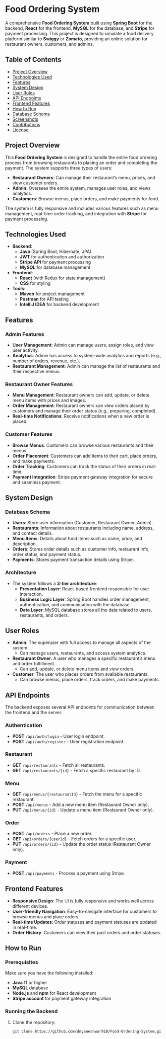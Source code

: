 # Food Ordering System

A comprehensive **Food Ordering System** built using **Spring Boot** for the backend, **React** for the frontend, **MySQL** for the database, and **Stripe** for payment processing. This project is designed to simulate a food delivery platform similar to **Swiggy** or **Zomato**, providing an online solution for restaurant owners, customers, and admins.

## Table of Contents

- [Project Overview](#project-overview)
- [Technologies Used](#technologies-used)
- [Features](#features)
- [System Design](#system-design)
- [User Roles](#user-roles)
- [API Endpoints](#api-endpoints)
- [Frontend Features](#frontend-features)
- [How to Run](#how-to-run)
- [Database Schema](#database-schema)
- [Screenshots](#screenshots)
- [Contributions](#contributions)
- [License](#license)

## Project Overview

This **Food Ordering System** is designed to handle the entire food ordering process from browsing restaurants to placing an order and completing the payment. The system supports three types of users:

- **Restaurant Owners**: Can manage their restaurant’s menu, prices, and view customer orders.
- **Admin**: Oversees the entire system, manages user roles, and views analytics.
- **Customers**: Browse menus, place orders, and make payments for food.

The system is fully responsive and includes various features such as menu management, real-time order tracking, and integration with **Stripe** for payment processing.

## Technologies Used

- **Backend**: 
  - **Java** (Spring Boot, Hibernate, JPA)
  - **JWT** for authentication and authorization
  - **Stripe API** for payment processing
  - **MySQL** for database management
- **Frontend**: 
  - **React** (with Redux for state management)
  - **CSS** for styling
- **Tools**:
  - **Maven** for project management
  - **Postman** for API testing
  - **IntelliJ IDEA** for backend development

## Features

### Admin Features
- **User Management**: Admin can manage users, assign roles, and view user activity.
- **Analytics**: Admin has access to system-wide analytics and reports (e.g., number of orders, revenue, etc.).
- **Restaurant Management**: Admin can manage the list of restaurants and their respective menus.

### Restaurant Owner Features
- **Menu Management**: Restaurant owners can add, update, or delete menu items with prices and images.
- **Order Management**: Restaurant owners can view orders placed by customers and manage their order status (e.g., preparing, completed).
- **Real-time Notifications**: Receive notifications when a new order is placed.

### Customer Features
- **Browse Menus**: Customers can browse various restaurants and their menus.
- **Order Placement**: Customers can add items to their cart, place orders, and make payments.
- **Order Tracking**: Customers can track the status of their orders in real-time.
- **Payment Integration**: Stripe payment gateway integration for secure and seamless payment.

## System Design

### Database Schema

- **Users**: Store user information (Customer, Restaurant Owner, Admin).
- **Restaurants**: Information about restaurants including name, address, and contact details.
- **Menu Items**: Details about food items such as name, price, and description.
- **Orders**: Stores order details such as customer info, restaurant info, order status, and payment status.
- **Payments**: Stores payment transaction details using Stripe.

### Architecture

- The system follows a **3-tier architecture**:
  - **Presentation Layer**: React-based frontend responsible for user interaction.
  - **Business Logic Layer**: Spring Boot handles order management, authentication, and communication with the database.
  - **Data Layer**: MySQL database stores all the data related to users, restaurants, and orders.

## User Roles

- **Admin**: The superuser with full access to manage all aspects of the system.
  - Can manage users, restaurants, and access system analytics.
- **Restaurant Owner**: A user who manages a specific restaurant’s menu and order fulfillment.
  - Can add, update, or delete menu items and view orders.
- **Customer**: The user who places orders from available restaurants.
  - Can browse menus, place orders, track orders, and make payments.

## API Endpoints

The backend exposes several API endpoints for communication between the frontend and the server.

### Authentication
- **POST** `/api/auth/login` - User login endpoint.
- **POST** `/api/auth/register` - User registration endpoint.

### Restaurant
- **GET** `/api/restaurants` - Fetch all restaurants.
- **GET** `/api/restaurants/{id}` - Fetch a specific restaurant by ID.

### Menu
- **GET** `/api/menus/{restaurantId}` - Fetch the menu for a specific restaurant.
- **POST** `/api/menus` - Add a new menu item (Restaurant Owner only).
- **PUT** `/api/menus/{id}` - Update a menu item (Restaurant Owner only).

### Order
- **POST** `/api/orders` - Place a new order.
- **GET** `/api/orders/{userId}` - Fetch orders for a specific user.
- **PUT** `/api/orders/{id}` - Update the order status (Restaurant Owner only).

### Payment
- **POST** `/api/payments` - Process a payment using Stripe.

## Frontend Features

- **Responsive Design**: The UI is fully responsive and works well across different devices.
- **User-friendly Navigation**: Easy-to-navigate interface for customers to browse menus and place orders.
- **Real-time Updates**: Order statuses and payment statuses are updated in real-time.
- **Order History**: Customers can view their past orders and order statuses.

## How to Run

### Prerequisites

Make sure you have the following installed:

- **Java 11** or higher
- **MySQL** database
- **Node.js** and **npm** for React development
- **Stripe account** for payment gateway integration

### Running the Backend

1. Clone the repository:
   ```bash
   git clone https://github.com/dnyaneshwar910/Food-Ordering-System.git
